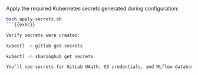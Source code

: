 
Apply the required Kubernetes secrets generated during configuration:

```bash
bash apply-secrets.sh
```{{exec}}

Verify secrets were created:

kubectl -n gitlab get secrets

kubectl -n sharinghub get secrets

You’ll see secrets for GitLab OAuth, S3 credentials, and MLflow databases.
